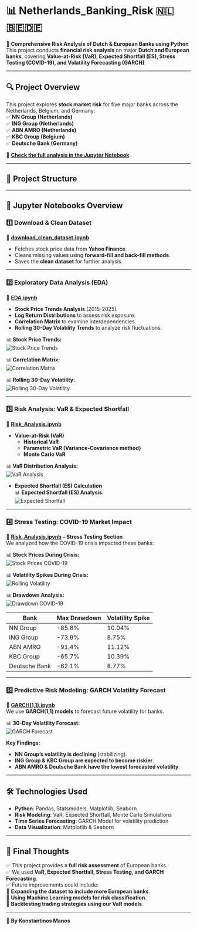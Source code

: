 # 📊 Netherlands_Banking_Risk 🇳🇱🇧🇪🇩🇪  
🚀 **Comprehensive Risk Analysis of Dutch & European Banks using Python**  
This project conducts **financial risk analysis** on major **Dutch and European banks**, covering **Value-at-Risk (VaR), Expected Shortfall (ES), Stress Testing (COVID-19), and Volatility Forecasting (GARCH)**.

---

## 🔍 **Project Overview**
This project explores **stock market risk** for five major banks across the Netherlands, Belgium, and Germany:  
✅ **NN Group (Netherlands)**  
✅ **ING Group (Netherlands)**  
✅ **ABN AMRO (Netherlands)**  
✅ **KBC Group (Belgium)**  
✅ **Deutsche Bank (Germany)**  

📌 **[Check the full analysis in the Jupyter Notebook](./Risk_Analysis.ipynb)**  

---

## 📂 **Project Structure**


---

## 📜 **Jupyter Notebooks Overview**
### 1️⃣ **Download & Clean Dataset**  
📌 **[download_clean_dataset.ipynb](./download_clean_dataset.ipynb)**  
- Fetches stock price data from **Yahoo Finance**.  
- Cleans missing values using **forward-fill and back-fill methods**.  
- Saves the **clean dataset** for further analysis.  

---

### 2️⃣ **Exploratory Data Analysis (EDA)**  
📌 **[EDA.ipynb](./EDA.ipynb)**  
- **Stock Price Trends Analysis** (2015-2025).  
- **Log Return Distributions** to assess risk exposure.  
- **Correlation Matrix** to examine interdependencies.  
- **Rolling 30-Day Volatility Trends** to analyze risk fluctuations.  

📊 **Stock Price Trends:**  
![Stock Price Trends](https://raw.githubusercontent.com/your_username/Netherlands_Banking_Risk/main/Images/Stock_price_trends.png)

📊 **Correlation Matrix:**  
![Correlation Matrix](https://raw.githubusercontent.com/your_username/Netherlands_Banking_Risk/main/Images/Correlation_matrix.png)

📊 **Rolling 30-Day Volatility:**  
![Rolling 30-Day Volatility](https://raw.githubusercontent.com/your_username/Netherlands_Banking_Risk/main/Images/Rolling_30_day_volatility.png)

---

### 3️⃣ **Risk Analysis: VaR & Expected Shortfall**  
📌 **[Risk_Analysis.ipynb](./Risk_Analysis.ipynb)**  
- **Value-at-Risk (VaR)**  
  - **Historical VaR**  
  - **Parametric VaR (Variance-Covariance method)**  
  - **Monte Carlo VaR**  

📊 **VaR Distribution Analysis:**  
![VaR Analysis](https://raw.githubusercontent.com/your_username/Netherlands_Banking_Risk/main/Images/VaR_Analysis_distribution_of_Returns.png)

- **Expected Shortfall (ES) Calculation**  
📊 **Expected Shortfall (ES) Analysis:**  
![Expected Shortfall](https://raw.githubusercontent.com/your_username/Netherlands_Banking_Risk/main/Images/Expected_Shortfall_Analysis.png)

---

### 4️⃣ **Stress Testing: COVID-19 Market Impact**  
📌 **[Risk_Analysis.ipynb](./Risk_Analysis.ipynb) – Stress Testing Section**  
We analyzed how the COVID-19 crisis impacted these banks:  

📊 **Stock Prices During Crisis:**  
![Stock Prices COVID-19](https://raw.githubusercontent.com/your_username/Netherlands_Banking_Risk/main/Images/Stock_prices_Covid_19(Feb-Apr_2020).png)

📊 **Volatility Spikes During Crisis:**  
![Rolling Volatility](https://raw.githubusercontent.com/your_username/Netherlands_Banking_Risk/main/Images/Rolling_10_day_volatility_COVID_19_Crisis.png)

📊 **Drawdown Analysis:**  
![Drawdown COVID-19](https://raw.githubusercontent.com/your_username/Netherlands_Banking_Risk/main/Images/Drawdown_COVID_19_Crisis.png)

| Bank         | Max Drawdown | Volatility Spike |
|-------------|-------------|------------------|
| NN Group    | -85.8%      | 10.04%           |
| ING Group   | -73.9%      | 8.75%            |
| ABN AMRO    | -91.4%      | 11.12%           |
| KBC Group   | -65.7%      | 10.39%           |
| Deutsche Bank | -62.1%     | 8.77%            |

---

### 5️⃣ **Predictive Risk Modeling: GARCH Volatility Forecast**  
📌 **[GARCH(1,1).ipynb](./GARCH(1,1).ipynb)**  
We use **GARCH(1,1) models** to forecast future volatility for banks.

📊 **30-Day Volatility Forecast:**  
![GARCH Forecast](https://raw.githubusercontent.com/your_username/Netherlands_Banking_Risk/main/Images/30-Day_Volatility_Forecast_(GARCH_Model).png)

**Key Findings:**  
- **NN Group’s volatility is declining** (stabilizing).  
- **ING Group & KBC Group are expected to become riskier**.  
- **ABN AMRO & Deutsche Bank have the lowest forecasted volatility**.  

---

## 🛠 **Technologies Used**
- **Python**: Pandas, Statsmodels, Matplotlib, Seaborn  
- **Risk Modeling**: VaR, Expected Shortfall, Monte Carlo Simulations  
- **Time Series Forecasting**: GARCH Model for volatility prediction  
- **Data Visualization**: Matplotlib & Seaborn  

---

## 🚀 **Final Thoughts**
✅ This project provides a **full risk assessment** of European banks.  
✅ We used **VaR, Expected Shortfall, Stress Testing, and GARCH Forecasting**.  
✅ Future improvements could include:  
📌 **Expanding the dataset to include more European banks**.  
📌 **Using Machine Learning models for risk classification**.  
📌 **Backtesting trading strategies using our VaR models**.  

---

📌 **By Konstantinos Manos**
